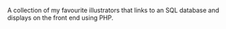 A collection of my favourite illustrators that links to an SQL database and displays on the front end using PHP.
